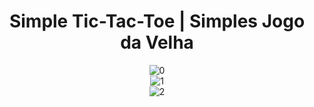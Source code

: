<div align="center">
<h1>Simple Tic-Tac-Toe  | Simples Jogo da Velha</h1>






  ![0](https://github.com/Batatexy/tic-tac-toe/assets/141431095/67c44d28-80a9-41fe-987e-4ac3dbaab5b1)
  <br>
  ![1](https://github.com/Batatexy/tic-tac-toe/assets/141431095/a9e23553-5afc-42f2-a0ca-ab258f24b564)
  <br>
  ![2](https://github.com/Batatexy/tic-tac-toe/assets/141431095/5bbce501-7665-44e1-b4ad-4321ea1e2ad4)
</div>
